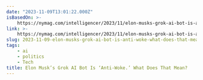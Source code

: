 ```yaml
---
date: "2023-11-09T13:01:22.000Z"
isBasedOn: >-
    https://nymag.com/intelligencer/2023/11/elon-musks-grok-ai-bot-is-anti-woke-what-does-that-mean.html
link: >-
    https://nymag.com/intelligencer/2023/11/elon-musks-grok-ai-bot-is-anti-woke-what-does-that-mean.html
slug: 2023-11-09-elon-musks-grok-ai-bot-is-anti-woke-what-does-that-mean
tags:
    - ai
    - politics
    - Tech
title: Elon Musk’s Grok AI Bot Is ‘Anti-Woke.’ What Does That Mean?
---
```

